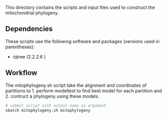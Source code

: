 
This directory contains the scripts and input files used to construct the mitochondrial phylogeny.

## Dependencies

These scripts use the following software and packages (versions used in parentheses):
- iqtree (2.2.2.6 )

## Workflow

The mitophylogeny.sh script take the alignment and coordinates of partitions to 1. perform modeltest to find best model for each partition and 2. contruct a phylogeny using these models.

```bash
# submit script with output name as argument
sbatch mitophylogeny.sh mitophylogeny
```
